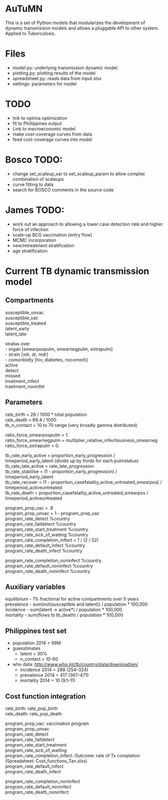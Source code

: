   
AuTuMN  
======  
  
This is a set of Python models that modularizes the development of dynamic transmission models and allows a pluggable API to other system. Applied to Tuberculosis.  
  
  
# Files  
  
- model.py: underlying transmission dynamic model.  
- plotting.py: plotting results of the model  
- spreadsheet.py: reads data from input.xlsx  
- settings: parameters for model  
  
  
# TODO  
  
- link to optima optimization
- fit to Phillippines output
- Link to macroeconomic model  
- make cost-coverage curves from data  
- feed cost-coverage curves into model

# Bosco TODO:
- change set_scaleup_var to set_scaleup_param to allow complex combination of scaleups
- curve fitting to data
- search for BOSCO comments in the source code

# James TODO:
- work out an approach to allowing a lower case detection rate and higher force of infection
- scale-up BCG vaccination (entry flow)
- MCMC incorporation
- new/retreatment stratification
- age stratification

# Current TB dynamic transmission model  
  
## Compartments  
  
susceptible_unvac  
susceptible_vac  
susceptible_treated  
latent_early  
latent_late  
  
stratas over   
    - organ [smearpospulm, smearnegpulm, extrapulm]  
    - strain [xdr, dr, mdr]  
    - comoribidty [hiv, diabetes, nocomorb]  
active   
detect  
missed  
treatment_infect  
traetment_noninfet  
  
## Parameters  
  
rate_birth = 26 / 1000 * total population  
rate_death = 69.4 / 1000  
tb_n_contact = 10 to 70 range (very broadly gamma distributed)  
  
ratio_force_smearpospulm = 1.  
ratio_force_smearnegpulm = multiplier_relative_infectiousness_smearneg  
ratio_force_extrapulm = 0.  
  
tb_rate_early_active = proportion_early_progression / timeperiod_early_latent (divide up by thirds for each pulmstatus)  
tb_rate_late_active = rate_late_progression  
tb_rate_stabilise = (1 - proportion_early_progression) / timeperiod_early_latent  
tb_rate_recover = (1 - proportion_casefatality_active_untreated_smearpos) / timeperiod_activeuntreated  
tb_rate_death = proportion_casefatality_active_untreated_smearpos / timeperiod_activeuntreated  
  
program_prop_vac = .8  
program_prop_unvac = 1 - program_prop_vac  
program_rate_detect %country  
program_rate_faildetect %country  
program_rate_start_treatment %country  
program_rate_sick_of_waiting %country  
program_rate_completion_infect = 1 / (2 / 52)  
program_rate_default_infect %country  
program_rate_death_infect %country  
  
program_rate_completion_noninfect %country  
program_rate_default_noninfect %country  
program_rate_death_noninfect %country  
  
## Auxiliary variables  
  
equilibrium - 1% fractional for active compartments over 5 years  
prevalence - sum(not(susceptible and latent)) / population * 100,000  
incidence - sum(latent -> active*) / population * 100,000  
mortality - sum(flows to tb_death) / population * 100,000  
  
## Philippines test set   
- population 2014 = 99M
- guesstimates  
    - latent = 30%  
    - n_contact = 10-60  
- who data: http://www.who.int/tb/country/data/download/en/  
    - incidence 2014 = 288 (254–324)  
    - prevalence 2014 = 417 (367–471)  
    - mortality 2014 = 10 (9.1–11)  
  
## Cost function integration  
  
rate_birth: rate_pop_birth  
rate_death: rate_pop_death  
  
program_prop_vac: vaccination program  
program_prop_unvac  
program_rate_detect  
program_rate_faildetect  
program_rate_start_treatment  
program_rate_sick_of_waiting  
program_rate_completion_infect: Outcome: rate of Tx completion (Spreadsheet: Cost_functions_Tan.xlxs)  
program_rate_default_infect  
program_rate_death_infect  
  
program_rate_completion_noninfect  
program_rate_default_noninfect  
program_rate_death_noninfect  
  
  
  
